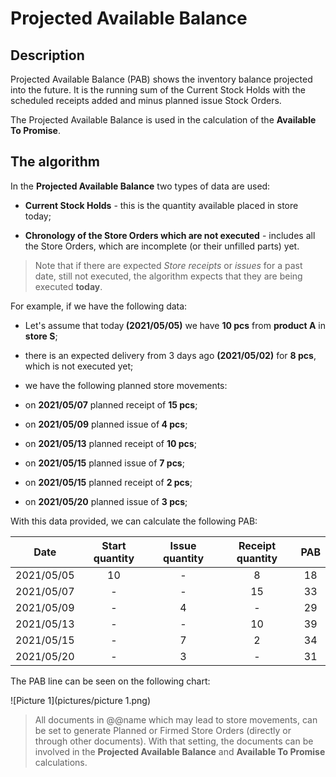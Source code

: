 # Projected Available Balance

## Description

Projected Available Balance (PAB) shows the inventory balance projected into the future. It is the running sum of the Current Stock Holds with the scheduled receipts added and minus planned issue Stock Orders.

The Projected Available Balance is used in the calculation of the <b>Available To Promise</b>. 

## The algorithm

In the <b>Projected Available Balance</b> two types of data are used:

- <b>Current Stock Holds</b> - this is the quantity available placed in store today;

- <b>Chronology of the Store Orders which are not executed</b> - includes all the Store Orders, which are incomplete (or their unfilled parts) yet.
  
> Note that if there are expected <i>Store receipts</i> or <i>issues</i> for a past date, still not executed, the algorithm expects that they are being executed <b>today</b>.
  
For example, if we have the following data:
  
- Let's assume that today<b> (2021/05/05)</b> we have <b>10 pcs</b> from <b>product A</b> in <b>store S</b>;
  
- there is an expected delivery from 3 days ago <b>(2021/05/02)</b> for <b>8 pcs</b>, which is not executed yet;
  
- we have the following planned store movements:
  
- on <b>2021/05/07</b> planned receipt of <b>15 pcs</b>;
  
- on <b>2021/05/09</b> planned issue of<b> 4 pcs</b>;
  
- on <b>2021/05/13</b> planned receipt of <b>10 pcs</b>;
  
- on <b>2021/05/15</b> planned issue of <b>7 pcs</b>;
  
- on <b>2021/05/15</b> planned receipt of <b>2 pcs</b>;
  
- on <b>2021/05/20</b> planned issue of <b>3 pcs</b>;
  
With this data provided, we can calculate the following PAB:
 
|Date|Start quantity|Issue quantity|Receipt quantity|PAB
|:-:|:-:|:-:|:-:|:-:
|2021/05/05|10|-|8|18                  
|2021/05/07|-|-|15|33
|2021/05/09|-|4|-|29
|2021/05/13|-|-|10|39
|2021/05/15|-|7|2|34
|2021/05/20|-|3|-|31
 
The PAB line can be seen on the following chart:

![Picture 1](pictures/picture 1.png)
 
> All documents in @@name which may lead to store movements, can be set to generate Planned or Firmed Store Orders (directly or through other documents). With that setting, the documents can be involved in the <b>Projected Available Balance</b> and <b>Available To Promise</b> calculations.

